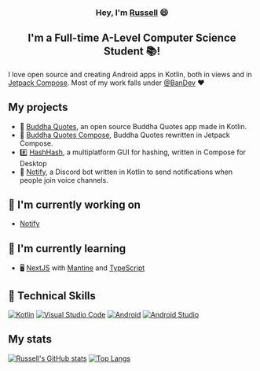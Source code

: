 <h3 align="center">
Hey, I'm <a href="https://russell.bandev.uk" target="_blank" rel="noreferrer">Russell</a> 😄
</h3>

<h2 align="center">
I'm a Full-time A-Level Computer Science Student 📚!
</h2>

I love open source and creating Android apps in Kotlin, both in views and in [Jetpack Compose](https://developer.android.com/jetpack/compose). Most of my work falls under [@BanDev](https://github.com/BanDev) ❤️

## My projects
- 📱 [Buddha Quotes](https://github.com/bandev/buddha-quotes), an open source Buddha Quotes app made in Kotlin.
- 📱 [Buddha Quotes Compose](https://github.com/BanDev/Buddha-Quotes-Compose), Buddha Quotes rewritten in Jetpack Compose.
- #️⃣ [HashHash](https://github.com/russellbanks/HashHash), a multiplatform GUI for hashing, written in Compose for Desktop
- 🤖 [Notify](https://github.com/BanDev/Notify), a Discord bot written in Kotlin to send notifications when people join voice channels.

## 🔭 I'm currently working on

- [Notify](https://github.com/BanDev/Notify)

## 🌱 I'm currently learning

- 🖥️ [NextJS](https://nextjs.org/) with [Mantine](https://mantine.dev) and [TypeScript](https://www.typescriptlang.org/)

## 💼 Technical Skills

[![Kotlin](https://img.shields.io/badge/kotlin-%230095D5.svg?style=for-the-badge&logo=kotlin&logoColor=white)](https://kotlinlang.org/)
[![Visual Studio Code](https://img.shields.io/badge/Visual%20Studio%20Code-0078d7.svg?style=for-the-badge&logo=visual-studio-code&logoColor=white)](https://code.visualstudio.com/)
[![Android](https://img.shields.io/badge/Android-3DDC84?style=for-the-badge&logo=android&logoColor=white)](https://www.android.com/)
[![Android Studio](https://img.shields.io/badge/Android%20Studio-3DDC84.svg?style=for-the-badge&logo=android-studio&logoColor=white)](https://developer.android.com/studio/)

## My stats
[![Russell's GitHub stats](https://github-readme-stats-one-bice.vercel.app/api?username=russellbanks&show_icons=true&include_all_commits=true&count_private=true&role=OWNER,ORGANIZATION_MEMBER,COLLABORATOR&theme=dark)](https://github.com/anuraghazra/github-readme-stats)
[![Top Langs](https://github-readme-stats.vercel.app/api/top-langs/?username=russellbanks&layout=compact&langs_count=10&theme=dark)](https://github.com/anuraghazra/github-readme-stats)
